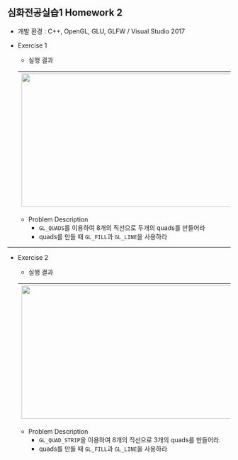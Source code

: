 ## 심화전공실습1 Homework 2
* 개발 환경 : C++, OpenGL, GLU, GLFW / Visual Studio 2017
* Exercise 1
  * 실행 결과<br>

  |<img src = "https://user-images.githubusercontent.com/48857568/136230023-ece1caa8-6118-427d-8440-09cdda2e0f5a.JPG" width=500  height=300>|<img src = "https://user-images.githubusercontent.com/48857568/136230029-f4a4479c-26bf-4f48-b835-8e2c65930393.JPG" width=500  height=300>|
  |---|---|
  * Problem Description
    * `GL_QUADS`를 이용하여 8개의 직선으로 두개의 quads를 만들어라
    * quads를 만들 때 `GL_FILL`과 `GL_LINE`을 사용하라

<hr>

* Exercise 2
  * 실행 결과<br>

  |<img src = "https://user-images.githubusercontent.com/48857568/136230571-8937710d-de8c-40f5-b2e2-1e0225aa669e.JPG" width=500  height=300>|<img src = "https://user-images.githubusercontent.com/48857568/136230575-27044739-fd7d-4beb-bf55-7b589e6229e3.JPG" width=500  height=300>|
  |---|---|
  * Problem Description
    * `GL_QUAD_STRIP`을 이용하여 8개의 직선으로 3개의 quads를 만들어라.
    * quads를 만들 때 `GL_FILL`과 `GL_LINE`을 사용하라
